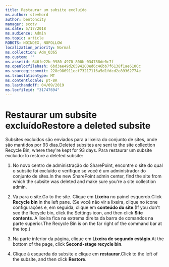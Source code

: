 ```yaml
---
title: Restaurar um subsite excluído
ms.author: stevhord
author: bentoncity
manager: scotv
ms.date: 5/17/2018
ms.audience: Admin
ms.topic: article
ROBOTS: NOINDEX, NOFOLLOW
localization_priority: Normal
ms.collection: Adm_O365
ms.custom: ''
ms.assetid: 646fe22b-9980-4970-800b-034788de0c7f
ms.openlocfilehash: 6bd3ae49d26594200ed6c46bb7f6138f1ae6100c
ms.sourcegitcommit: 228c986911ecf73217116a5d1fdcd2e89362774e
ms.translationtype: MT
ms.contentlocale: pt-BR
ms.lasthandoff: 04/09/2019
ms.locfileid: "31747694"
---
```

# <a name="restore-a-deleted-subsite"></a><span data-ttu-id="2fc17-102">Restaurar um subsite excluído</span><span class="sxs-lookup"><span data-stu-id="2fc17-102">Restore a deleted subsite</span></span>

<span data-ttu-id="2fc17-103">Subsites excluídos são enviados para a lixeira do conjunto de sites, onde são mantidos por 93 dias.</span><span class="sxs-lookup"><span data-stu-id="2fc17-103">Deleted subsites are sent to the site collection Recycle Bin, where they're kept for 93 days.</span></span> <span data-ttu-id="2fc17-104">Para restaurar um subsite excluído:</span><span class="sxs-lookup"><span data-stu-id="2fc17-104">To restore a deleted subsite:</span></span>
  
1. <span data-ttu-id="2fc17-105">No novo centro de administração do SharePoint, encontre o site do qual o subsite foi excluído e verifique se você é um administrador do conjunto de sites.</span><span class="sxs-lookup"><span data-stu-id="2fc17-105">In the new SharePoint admin center, find the site from which the subsite was deleted and make sure you're a site collection admin.</span></span> 
    
2. <span data-ttu-id="2fc17-106">Vá para o site.</span><span class="sxs-lookup"><span data-stu-id="2fc17-106">Go to the site.</span></span> <span data-ttu-id="2fc17-107">Clique em **Lixeira** no painel esquerdo.</span><span class="sxs-lookup"><span data-stu-id="2fc17-107">Click **Recycle bin** in the left pane.</span></span> <span data-ttu-id="2fc17-108">(Se você não vir a lixeira, clique no ícone configurações e, em seguida, clique em **conteúdo do site**.</span><span class="sxs-lookup"><span data-stu-id="2fc17-108">(If you don't see the Recycle bin, click the Settings icon, and then click **Site contents**.</span></span> <span data-ttu-id="2fc17-109">A lixeira fica na extrema direita da barra de comandos na parte superior.</span><span class="sxs-lookup"><span data-stu-id="2fc17-109">The Recycle Bin is on the far right of the command bar at the top.)</span></span>
    
3. <span data-ttu-id="2fc17-110">Na parte inferior da página, clique em **Lixeira de segundo estágio**.</span><span class="sxs-lookup"><span data-stu-id="2fc17-110">At the bottom of the page, click **Second-stage recycle bin**.</span></span>
    
4. <span data-ttu-id="2fc17-111">Clique à esquerda do subsite e clique em **restaurar**.</span><span class="sxs-lookup"><span data-stu-id="2fc17-111">Click to the left of the subsite, and then click **Restore**.</span></span>
    

